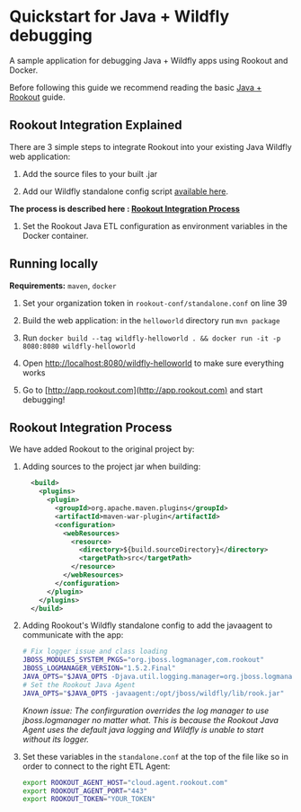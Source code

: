 # Quickstart for Java + Wildfly debugging

A sample application for debugging Java + Wildfly apps using Rookout and Docker.

Before following this guide we recommend reading the basic [Java + Rookout] guide.

## Rookout Integration Explained

There are 3 simple steps to integrate Rookout into your existing Java Wildfly web application:

1. Add the source files to your built .jar

1. Add our Wildfly standalone config script [available here](https://github.com/Rookout/deployment-examples/tree/master/java-wildfly-docker/helloworld/rookout-conf).

__The process is described here : [Rookout Integration Process](#rookout-integration-process)__

1. Set the Rookout Java ETL configuration as environment variables in the Docker container.


## Running locally
**Requirements:** `maven`, `docker`

1. Set your organization token in `rookout-conf/standalone.conf` on line 39

1. Build the web application: in the `helloworld` directory run `mvn package`

1. Run `docker build --tag wildfly-helloworld . && docker run -it -p 8080:8080 wildfly-helloworld`

1. Open [http://localhost:8080/wildfly-helloworld](http://localhost:8080/wildfly-helloworld) to make sure everything works

1. Go to [http://app.rookout.com](http://app.rookout.com) and start debugging! 

## Rookout Integration Process
We have added Rookout to the original project by:
1. Adding sources to the project jar when building:
    ```xml
      <build>
        <plugins>
          <plugin>
            <groupId>org.apache.maven.plugins</groupId>
            <artifactId>maven-war-plugin</artifactId>
            <configuration>
              <webResources>
                <resource>
                  <directory>${build.sourceDirectory}</directory>
                  <targetPath>src</targetPath>
                </resource>
              </webResources>
            </configuration>
          </plugin>
        </plugins>
      </build>
    ```

1. Adding Rookout's Wildfly standalone config to add the javaagent to communicate with the app:
    ```bash
    # Fix logger issue and class loading
    JBOSS_MODULES_SYSTEM_PKGS="org.jboss.logmanager,com.rookout"
    JBOSS_LOGMANAGER_VERSION="1.5.2.Final"
    JAVA_OPTS="$JAVA_OPTS -Djava.util.logging.manager=org.jboss.logmanager.LogManager -Xbootclasspath/p:$JBOSS_HOME/modules/system/layers/base/org/jboss/logmanager/main/jboss-logmanager-$JBOSS_LOGMANAGER_VERSION.jar"
    # Set the Rookout Java Agent
    JAVA_OPTS="$JAVA_OPTS -javaagent:/opt/jboss/wildfly/lib/rook.jar"
    ```
    
    *Known issue: The confirguration overrides the log manager to use jboss.logmanager no matter what. This is because
    the Rookout Java Agent uses the default java logging and Wildfly is unable to start without its logger.*
    
1. Set these variables in the `standalone.conf` at the top of the file like so in order to connect to the right ETL Agent:
    ```bash
    export ROOKOUT_AGENT_HOST="cloud.agent.rookout.com"
    export ROOKOUT_AGENT_PORT="443"
    export ROOKOUT_TOKEN="YOUR_TOKEN"
    ```
    

[Java + Rookout]: https://docs.rookout.com/docs/sdk-setup.html
[maven central]: https://mvnrepository.com/artifact/com.rookout/rook
